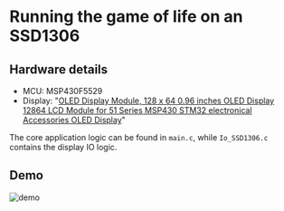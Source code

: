 # Running the game of life on an SSD1306

## Hardware details
- MCU: MSP430F5529
- Display: "[OLED Display Module, 128 x 64 0.96 inches OLED Display 12864 LCD Module for 51 Series MSP430 STM32 electronical Accessories OLED Display](https://www.amazon.ca/dp/B07YNP2L95?psc=1&ref=ppx_yo2ov_dt_b_product_details)"

The core application logic can be found in `main.c`, while `Io_SSD1306.c` contains the display IO logic.

## Demo
![demo](https://github.com/dash-xa/game-of-life-ssd1306/assets/27713668/c9b59a82-02f6-477d-b606-77b99a68b965)
